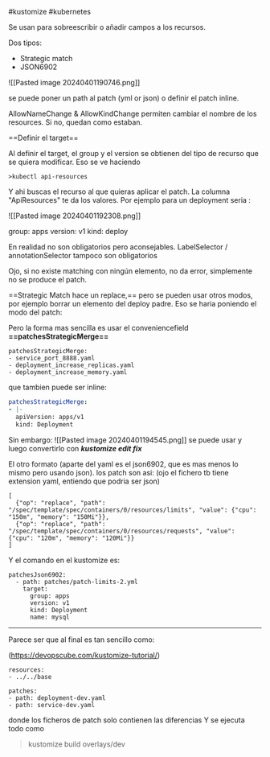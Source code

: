 #kustomize
#kubernetes 

Se usan para sobreescribir o añadir campos a los recursos.

Dos tipos: 
- Strategic match
- JSON6902

![[Pasted image 20240401190746.png]]

se puede poner un path al patch (yml or json) o definir el patch inline.

AllowNameChange & AllowKindChange permiten cambiar el nombre de los resources. Si no, quedan como estaban.

==Definir el target==

Al definir el target, el group y el version se obtienen del tipo de recurso que se quiera modificar.
Eso se ve haciendo 
```
>kubectl api-resources
```
Y ahi buscas el recurso al que quieras aplicar el patch. La columna "ApiResources" te da los valores.
Por ejemplo para un deployment seria :

![[Pasted image 20240401192308.png]]

group: apps 
version: v1
kind: deploy

En realidad no son obligatorios pero aconsejables.
LabelSelector / annotationSelector tampoco son obligatorios

Ojo, si no existe matching con ningún elemento, no da error, simplemente no se produce el patch.


==Strategic Match hace un replace,== pero se pueden usar otros modos, por ejemplo borrar un elemento del deploy padre. Eso se haria poniendo el modo del patch: 

Pero la forma mas sencilla es usar el conveniencefield **==patchesStrategicMerge==**

```
patchesStrategicMerge:
- service_port_8888.yaml
- deployment_increase_replicas.yaml
- deployment_increase_memory.yaml
```

que tambien puede ser inline:

```yaml
patchesStrategicMerge:
- |-
  apiVersion: apps/v1
  kind: Deployment
```
Sin embargo:
![[Pasted image 20240401194545.png]]
se puede usar y luego convertirlo con ***kustomize edit fix***

El otro formato (aparte del yaml es el json6902, que es mas menos lo mismo pero usando json). los patch son asi: (ojo el fichero tb tiene extension yaml, entiendo que podria ser json)
```
[
  {"op": "replace", "path": "/spec/template/spec/containers/0/resources/limits", "value": {"cpu": "150m", "memory": "150Mi"}},
  {"op": "replace", "path": "/spec/template/spec/containers/0/resources/requests", "value": {"cpu": "120m", "memory": "120Mi"}}
]
```

Y el comando en el kustomize es:
```
patchesJson6902:
  - path: patches/patch-limits-2.yml
    target:
      group: apps
      version: v1
      kind: Deployment
      name: mysql
```


---

Parece ser que al final es tan sencillo como:

(https://devopscube.com/kustomize-tutorial/)

```
resources: 
- ../../base

patches: 
- path: deployment-dev.yaml 
- path: service-dev.yaml
```

donde los ficheros de patch solo contienen las diferencias
Y se ejecuta todo como 
>kustomize build overlays/dev


